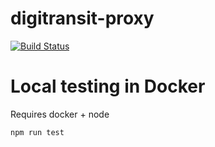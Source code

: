 # digitransit-proxy

[![Build Status](https://travis-ci.org/HSLdevcom/digitransit-proxy.svg?branch=master)](https://travis-ci.org/HSLdevcom/digitransit-proxy)

# Local testing in Docker
Requires docker + node

```bash
npm run test
```
